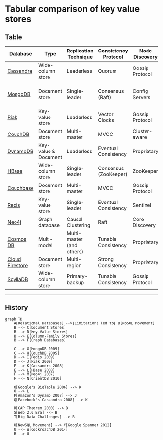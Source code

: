 # Tabular comparison of key value stores


## Table

| Database | Type | Replication Technique | Consistency Protocol | Node Discovery | Partitioning |
|----------|------|----------------------|----------------------|----------------|--------------|
| [Cassandra](https://cassandra.apache.org/doc/latest/architecture/overview.html) | Wide-column store | Leaderless | Quorum | Gossip Protocol | Hash-based |
| [MongoDB](https://www.mongodb.com/docs/manual/core/architecture-concepts) | Document store | Single-leader | Consensus (Raft) | Config Servers | Range-based and Hash-based |
| [Riak](https://docs.riak.com/riak/kv/latest/learn/concepts/index.html) | Key-value store | Leaderless | Vector Clocks | Gossip Protocol | Consistent Hashing |
| [CouchDB](https://docs.couchdb.org/en/stable/intro/overview.html) | Document store | Multi-master | MVCC | Cluster-aware | Hash-based |
| [DynamoDB](https://docs.aws.amazon.com/amazondynamodb/latest/developerguide/HowItWorks.html) | Key-value & Document | Leaderless | Eventual Consistency | Proprietary | Consistent Hashing |
| [HBase](https://hbase.apache.org/book.html#architecture) | Wide-column store | Single-leader | Consensus (ZooKeeper) | ZooKeeper | Range-based |
| [Couchbase](https://docs.couchbase.com/server/current/learn/architecture-overview.html) | Document store | Multi-master | MVCC | Gossip Protocol | Hash-based |
| [Redis](https://redis.io/topics/architecture) | Key-value store | Single-leader | Eventual Consistency | Sentinel | Hash slots |
| [Neo4j](https://neo4j.com/docs/operations-manual/current/architecture/) | Graph database | Causal Clustering | Raft | Core Discovery | Graph partitioning |
| [Cosmos DB](https://learn.microsoft.com/en-us/azure/cosmos-db/distribute-data-globally) | Multi-model | Multi-master (and others) | Tunable Consistency | Proprietary | Hash-based |
| [Cloud Firestore](https://firebase.google.com/docs/firestore/data-model) | Document store | Multi-region | Strong Consistency | Proprietary | Automatic |
| [ScyllaDB](https://docs.scylladb.com/stable/architecture/) | Wide-column store | Primary-backup | Tunable Consistency | Gossip Protocol | Consistent Hashing |

---

## History

```mermaid
graph TD
    A[Relational Databases] -->|Limitations led to| B[NoSQL Movement]
    B --> C[Document Stores]
    B --> D[Key-Value Stores]
    B --> E[Column-Family Stores]
    B --> F[Graph Databases]

    C --> G[MongoDB 2009]
    C --> H[CouchDB 2005]
    D --> I[Redis 2009]
    D --> J[Riak 2009]
    E --> K[Cassandra 2008]
    E --> L[HBase 2008]
    F --> M[Neo4j 2007]
    F --> N[OrientDB 2010]

    O[Google's BigTable 2006] --> K
    O --> L
    P[Amazon's Dynamo 2007] --> J
    Q[Facebook's Cassandra 2008] --> K

    R[CAP Theorem 2000] --> B
    S[Web 2.0 Era] --> B
    T[Big Data Challenges] --> B

    U[NewSQL Movement] --> V[Google Spanner 2012]
    U --> W[CockroachDB 2014]
    B --> U
```
